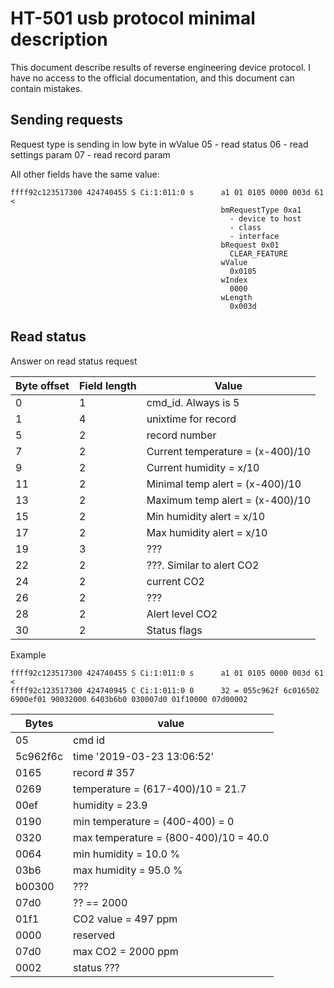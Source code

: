 # HT-501 usb protocol minimal description

This document describe results of reverse engineering device protocol. I have no access to the official documentation, and this document can contain mistakes.

## Sending requests

Request type is sending in low byte in wValue
05 - read status
06 - read settings param
07 - read record param 

All other fields have the same value:
```
ffff92c123517300 424740455 S Ci:1:011:0 s      a1 01 0105 0000 003d 61 <
                                               bmRequestType 0xa1
                                                 - device to host
                                                 - class
                                                 - interface
                                               bRequest 0x01
                                                 CLEAR_FEATURE
                                               wValue
                                                 0x0105
                                               wIndex
                                                 0000
                                               wLength
                                                 0x003d

```

## Read status

Answer on read status request

Byte offset | Field length | Value
------------|--------------|---------
0           | 1            | cmd_id. Always is 5
1           | 4            | unixtime for record
5           | 2            | record number
7           | 2            | Current temperature = (x-400)/10
9           | 2            | Current humidity  = x/10
11          | 2            | Minimal temp alert = (x-400)/10
13          | 2            | Maximum temp alert = (x-400)/10
15          | 2            | Min humidity alert  = x/10
17          | 2            | Max humidity alert  = x/10
19          | 3            | ???
22          | 2            | ???. Similar to alert CO2
24          | 2            | current CO2
26          | 2            | ???
28          | 2            | Alert level CO2
30          | 2            | Status flags

Example
```
ffff92c123517300 424740455 S Ci:1:011:0 s      a1 01 0105 0000 003d 61 <
ffff92c123517300 424740945 C Ci:1:011:0 0      32 = 055c962f 6c016502 6900ef01 90032000 6403b6b0 030007d0 01f10000 07d00002
```
Bytes | value
------|-------
05 | cmd id
5c962f6c  | time '2019-03-23 13:06:52'
0165      | record # 357 
0269      | temperature = (617-400)/10 = 21.7
00ef      | humidity = 23.9
0190      | min temperature = (400-400) = 0
0320      | max temperature = (800-400)/10 = 40.0
0064      | min humidity = 10.0 %
03b6      | max humidity = 95.0 %
b00300    | ???
07d0      | ?? == 2000
01f1      | CO2 value = 497 ppm
0000      | reserved
07d0      | max CO2   = 2000 ppm
0002      | status ???



